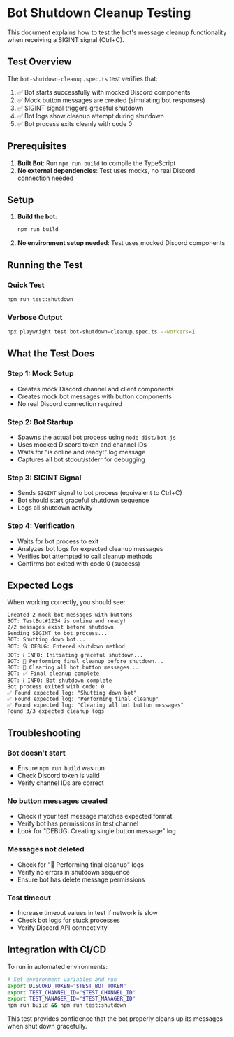 # Bot Shutdown Cleanup Testing

This document explains how to test the bot's message cleanup functionality when receiving a SIGINT signal (Ctrl+C).

## Test Overview

The `bot-shutdown-cleanup.spec.ts` test verifies that:
1. ✅ Bot starts successfully with mocked Discord components
2. ✅ Mock button messages are created (simulating bot responses)
3. ✅ SIGINT signal triggers graceful shutdown
4. ✅ Bot logs show cleanup attempt during shutdown
5. ✅ Bot process exits cleanly with code 0

## Prerequisites

1. **Built Bot**: Run `npm run build` to compile the TypeScript
2. **No external dependencies**: Test uses mocks, no real Discord connection needed

## Setup

1. **Build the bot**:
   ```bash
   npm run build
   ```

2. **No environment setup needed**: Test uses mocked Discord components

## Running the Test

### Quick Test
```bash
npm run test:shutdown
```

### Verbose Output
```bash
npx playwright test bot-shutdown-cleanup.spec.ts --workers=1
```

## What the Test Does

### Step 1: Mock Setup
- Creates mock Discord channel and client components
- Creates mock bot messages with button components
- No real Discord connection required

### Step 2: Bot Startup
- Spawns the actual bot process using `node dist/bot.js`
- Uses mocked Discord token and channel IDs
- Waits for "is online and ready!" log message
- Captures all bot stdout/stderr for debugging

### Step 3: SIGINT Signal
- Sends `SIGINT` signal to bot process (equivalent to Ctrl+C)
- Bot should start graceful shutdown sequence
- Logs all shutdown activity

### Step 4: Verification
- Waits for bot process to exit
- Analyzes bot logs for expected cleanup messages
- Verifies bot attempted to call cleanup methods
- Confirms bot exited with code 0 (success)

## Expected Logs

When working correctly, you should see:
```
Created 2 mock bot messages with buttons
BOT: TestBot#1234 is online and ready!
2/2 messages exist before shutdown
Sending SIGINT to bot process...
BOT: Shutting down bot...
BOT: 🔍 DEBUG: Entered shutdown method
BOT: ℹ️ INFO: Initiating graceful shutdown...
BOT: 🧹 Performing final cleanup before shutdown...
BOT: 🧹 Clearing all bot button messages...
BOT: ✅ Final cleanup complete
BOT: ℹ️ INFO: Bot shutdown complete
Bot process exited with code: 0
✅ Found expected log: "Shutting down bot"
✅ Found expected log: "Performing final cleanup"  
✅ Found expected log: "Clearing all bot button messages"
Found 3/3 expected cleanup logs
```

## Troubleshooting

### Bot doesn't start
- Ensure `npm run build` was run
- Check Discord token is valid
- Verify channel IDs are correct

### No button messages created
- Check if your test message matches expected format
- Verify bot has permissions in test channel
- Look for "DEBUG: Creating single button message" log

### Messages not deleted
- Check for "🧹 Performing final cleanup" logs
- Verify no errors in shutdown sequence
- Ensure bot has delete message permissions

### Test timeout
- Increase timeout values in test if network is slow
- Check bot logs for stuck processes
- Verify Discord API connectivity

## Integration with CI/CD

To run in automated environments:
```bash
# Set environment variables and run
export DISCORD_TOKEN="$TEST_BOT_TOKEN"
export TEST_CHANNEL_ID="$TEST_CHANNEL_ID" 
export TEST_MANAGER_ID="$TEST_MANAGER_ID"
npm run build && npm run test:shutdown
```

This test provides confidence that the bot properly cleans up its messages when shut down gracefully.